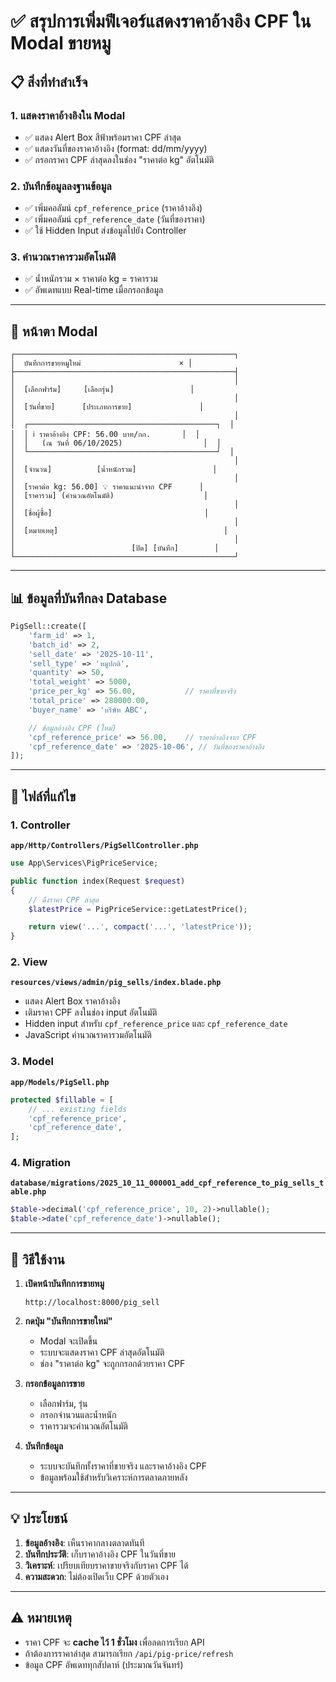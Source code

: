 # ✅ สรุปการเพิ่มฟีเจอร์แสดงราคาอ้างอิง CPF ใน Modal ขายหมู

## 📋 สิ่งที่ทำสำเร็จ

### 1. แสดงราคาอ้างอิงใน Modal
- ✅ แสดง Alert Box สีฟ้าพร้อมราคา CPF ล่าสุด
- ✅ แสดงวันที่ของราคาอ้างอิง (format: dd/mm/yyyy)
- ✅ กรอกราคา CPF ล่าสุดลงในช่อง "ราคาต่อ kg" อัตโนมัติ

### 2. บันทึกข้อมูลลงฐานข้อมูล
- ✅ เพิ่มคอลัมน์ `cpf_reference_price` (ราคาอ้างอิง)
- ✅ เพิ่มคอลัมน์ `cpf_reference_date` (วันที่ของราคา)
- ✅ ใช้ Hidden Input ส่งข้อมูลไปยัง Controller

### 3. คำนวณราคารวมอัตโนมัติ
- ✅ น้ำหนักรวม × ราคาต่อ kg = ราคารวม
- ✅ อัพเดทแบบ Real-time เมื่อกรอกข้อมูล

---

## 🎨 หน้าตา Modal

```
┌─────────────────────────────────────────────────┐
│  บันทึกการขายหมูใหม่                      × │
├─────────────────────────────────────────────────┤
│                                                 │
│  [เลือกฟาร์ม]     [เลือกรุ่น]                 │
│                                                 │
│  [วันที่ขาย]      [ประเภทการขาย]               │
│                                                 │
│  ┌──────────────────────────────────────────┐  │
│  │ ℹ️ ราคาอ้างอิง CPF: 56.00 บาท/กก.       │  │
│  │   (ณ วันที่ 06/10/2025)                  │  │
│  └──────────────────────────────────────────┘  │
│                                                 │
│  [จำนวน]          [น้ำหนักรวม]                 │
│                                                 │
│  [ราคาต่อ kg: 56.00] 💡 ราคาแนะนำจาก CPF      │
│  [ราคารวม] (คำนวณอัตโนมัติ)                    │
│                                                 │
│  [ชื่อผู้ซื้อ]                                  │
│                                                 │
│  [หมายเหตุ]                                     │
│                                                 │
│                          [ปิด] [บันทึก]        │
└─────────────────────────────────────────────────┘
```

---

## 📊 ข้อมูลที่บันทึกลง Database

```php
PigSell::create([
    'farm_id' => 1,
    'batch_id' => 2,
    'sell_date' => '2025-10-11',
    'sell_type' => 'หมูปกติ',
    'quantity' => 50,
    'total_weight' => 5000,
    'price_per_kg' => 56.00,           // ราคาที่ขายจริง
    'total_price' => 280000.00,
    'buyer_name' => 'บริษัท ABC',

    // ข้อมูลอ้างอิง CPF (ใหม่)
    'cpf_reference_price' => 56.00,    // ราคาอ้างอิงจาก CPF
    'cpf_reference_date' => '2025-10-06', // วันที่ของราคาอ้างอิง
]);
```

---

## 🔧 ไฟล์ที่แก้ไข

### 1. Controller
**`app/Http/Controllers/PigSellController.php`**
```php
use App\Services\PigPriceService;

public function index(Request $request)
{
    // ดึงราคา CPF ล่าสุด
    $latestPrice = PigPriceService::getLatestPrice();

    return view('...', compact('...', 'latestPrice'));
}
```

### 2. View
**`resources/views/admin/pig_sells/index.blade.php`**
- แสดง Alert Box ราคาอ้างอิง
- เติมราคา CPF ลงในช่อง input อัตโนมัติ
- Hidden input สำหรับ `cpf_reference_price` และ `cpf_reference_date`
- JavaScript คำนวณราคารวมอัตโนมัติ

### 3. Model
**`app/Models/PigSell.php`**
```php
protected $fillable = [
    // ... existing fields
    'cpf_reference_price',
    'cpf_reference_date',
];
```

### 4. Migration
**`database/migrations/2025_10_11_000001_add_cpf_reference_to_pig_sells_table.php`**
```php
$table->decimal('cpf_reference_price', 10, 2)->nullable();
$table->date('cpf_reference_date')->nullable();
```

---

## 🚀 วิธีใช้งาน

1. **เปิดหน้าบันทึกการขายหมู**
   ```
   http://localhost:8000/pig_sell
   ```

2. **กดปุ่ม "บันทึกการขายใหม่"**
   - Modal จะเปิดขึ้น
   - ระบบจะแสดงราคา CPF ล่าสุดอัตโนมัติ
   - ช่อง "ราคาต่อ kg" จะถูกกรอกด้วยราคา CPF

3. **กรอกข้อมูลการขาย**
   - เลือกฟาร์ม, รุ่น
   - กรอกจำนวนและน้ำหนัก
   - ราคารวมจะคำนวณอัตโนมัติ

4. **บันทึกข้อมูล**
   - ระบบจะบันทึกทั้งราคาที่ขายจริง และราคาอ้างอิง CPF
   - ข้อมูลพร้อมใช้สำหรับวิเคราะห์การตลาดภายหลัง

---

## 💡 ประโยชน์

1. **ข้อมูลอ้างอิง**: เห็นราคากลางตลาดทันที
2. **บันทึกประวัติ**: เก็บราคาอ้างอิง CPF ในวันที่ขาย
3. **วิเคราะห์**: เปรียบเทียบราคาขายจริงกับราคา CPF ได้
4. **ความสะดวก**: ไม่ต้องเปิดเว็บ CPF ด้วยตัวเอง

---

## ⚠️ หมายเหตุ

- ราคา CPF จะ **cache ไว้ 1 ชั่วโมง** เพื่อลดการเรียก API
- ถ้าต้องการราคาล่าสุด สามารถเรียก `/api/pig-price/refresh`
- ข้อมูล CPF อัพเดททุกสัปดาห์ (ประมาณวันจันทร์)
